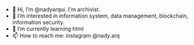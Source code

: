 - 👋 Hi, I’m @nadyarqui. I'm archivist.
- 👀 I’m interested in information system, data management, blockchain, information security.
- 🌱 I’m currently learning html
- 📫 How to reach me: instagram @nady.arq
<!---
nadyarqui/nadyarqui is a ✨ special ✨ repository because its `README.md` (this file) appears on your GitHub profile.
You can click the Preview link to take a look at your changes.
--->
